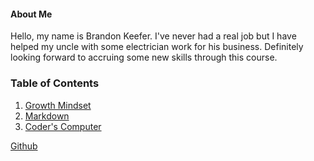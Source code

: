 #### About Me

Hello, my name is Brandon Keefer. I've never had a real job but I have helped my uncle with some electrician work for his business. Definitely looking forward to accruing some new skills through this course.

### Table of Contents

  1. [Growth Mindset](notes/growth-mindset.md)
  2. [Markdown](notes/markdown.md)
  3. [Coder's Computer](notes/coders-computer.md)

[Github](https://github.com/happysolucki)
